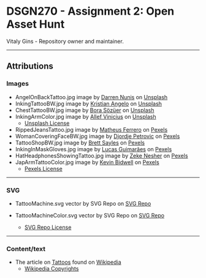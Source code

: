# DSGN270 - Assignment 2: Open Asset Hunt
Vitaly Gins - Repository owner and maintainer.

---
## Attributions
### Images
* AngelOnBackTattoo.jpg image by [Darren Nunis](https://unsplash.com/@dnunis) on [Unsplash](https://unsplash.com/photos/ftoD84_RRdM)
* InkingTattooBW.jpg image by [Kristian Angelo](https://unsplash.com/@kgadia87) on [Unsplash](https://unsplash.com/photos/xyJZvUL4_TY)
* ChestTattooBW.jpg image by [Bora Sözüer](https://unsplash.com/@ply3) on [Unsplash](https://unsplash.com/photos/F6VB3oH5ovA)
* InkingArmColor.jpg image by [Allef Vinicius](https://unsplash.com/@seteph) on [Unsplash](https://unsplash.com/photos/hxNiXP498UI)
  * [Unsplash License](https://unsplash.com/license)
* RippedJeansTattoo.jpg image by [Matheus Ferrero](https://www.pexels.com/@matheusferrero) on [Pexels](https://www.pexels.com/photo/photo-of-person-wearing-ripped-jeans-2123061/)
* WomanCoveringFaceBW.jpg image by [Djordje Petrovic](https://www.pexels.com/@djordje-petrovic-590080) on [Pexels](https://www.pexels.com/photo/woman-covering-face-1433273/)
* TattooShopBW.jpg image by [Brett Sayles](https://www.pexels.com/@brett-sayles) on [Pexels](https://www.pexels.com/photo/grayscale-photo-of-tattoo-neon-signage-2087995/)
* InkingInMaskGloves.jpg image by [Lucas Guimarães](https://www.pexels.com/@lucasgfotografia) on [Pexels](https://www.pexels.com/photo/tattooist-drawing-on-arm-in-salon-5131399/)
* HatHeadphonesShowingTattoo.jpg image by [Zeke Nesher](https://www.pexels.com/@zeke-nesher-282993) on [Pexels](https://www.pexels.com/photo/man-in-black-top-wearing-headphones-showing-his-tattoos-838696/)
* JapArmTattooColor.jpg image by [Kevin Bidwell](https://www.pexels.com/@kevinbidwell) on [Pexels](https://www.pexels.com/photo/photo-of-left-arm-with-tattoo-2183131/)
  * [Pexels License](https://www.pexels.com/license/)

---
### SVG
* TattooMachine.svg vector by SVG Repo on [SVG Repo](https://www.svgrepo.com/svg/71426/tattoo-machine)
* TattooMachineColor.svg vector by SVG Repo on [SVG Repo](https://www.svgrepo.com/svg/42832/tattoo)

  * [SVG Repo License](https://www.svgrepo.com/page/licensing/)

---
### Content/text
* The article on [Tattoos](https://en.wikipedia.org/wiki/Tattoo) found on [Wikipedia](https://en.wikipedia.org/wiki/Tattoo)
  * [Wikipedia Copyrights](https://en.wikipedia.org/wiki/Wikipedia:Copyrights)